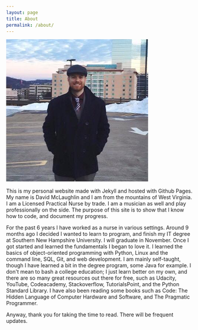 ```yaml
---
layout: page
title: About
permalink: /about/
---
```

![bio_pic](/bio_pic.jpg)

This is my personal website made with Jekyll and hosted with Github Pages. My name is David McLaughlin and I am from the mountains of West Virginia. I am a Licensed Practical Nurse by trade. I am a musician as well and play professionally on the side. The purpose of this site is to show that I know how to code, and document my progress.

For the past 6 years I have worked as a nurse in various settings. Around 9 months ago I decided I wanted to learn to program, and finish my IT degree at Southern New Hampshire University. I will graduate in November. Once I got started and learned the fundamentals I began to love it. I learned the basics of object-oriented programming with Python, Linux and the command line, SQL, Git, and web development. I am mainly self-taught, though I have learned a bit in the degree program, some Java for example. I don't mean to bash a college education; I just learn better on my own, and there are so many great resources out there for free, such as Udacity, YouTube, Codeacademy, Stackoverflow, TutorialsPoint, and the Python Standard Library. I have also been reading some books such as Code: The Hidden Language of Computer Hardware and Software, and The Pragmatic Programmer.

Anyway, thank you for taking the time to read. There will be frequent updates.
